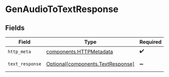 # GenAudioToTextResponse


## Fields

| Field                                                                        | Type                                                                         | Required                                                                     | Description                                                                  |
| ---------------------------------------------------------------------------- | ---------------------------------------------------------------------------- | ---------------------------------------------------------------------------- | ---------------------------------------------------------------------------- |
| `http_meta`                                                                  | [components.HTTPMetadata](../../models/components/httpmetadata.md)           | :heavy_check_mark:                                                           | N/A                                                                          |
| `text_response`                                                              | [Optional[components.TextResponse]](../../models/components/textresponse.md) | :heavy_minus_sign:                                                           | Successful Response                                                          |